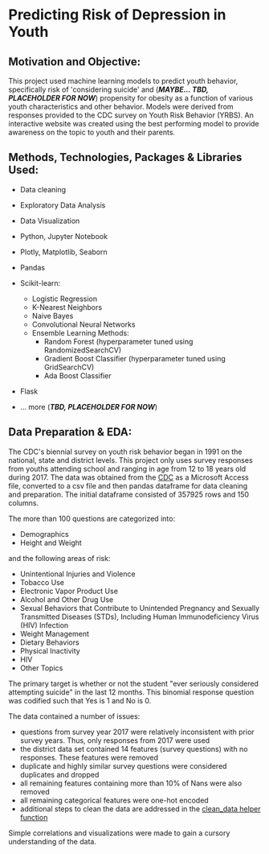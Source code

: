 # Predicting Risk of Depression in Youth
<p align="center">
  <src="https://github.com/nlt-python/youth_behavioral_risk/blob/master/images/smiley.png">
</p>



## Motivation and Objective:

This project used machine learning models to predict youth behavior, specifically risk of 'considering suicide' and  (***MAYBE... TBD, PLACEHOLDER FOR NOW***) propensity for obesity as a function of various youth characteristics and other behavior. Models were derived from responses provided to the CDC survey on Youth Risk Behavior (YRBS). An interactive website was created using the best performing model to provide awareness on the topic to youth and their parents.



## Methods, Technologies, Packages & Libraries Used:

- Data cleaning 
- Exploratory Data Analysis
- Data Visualization

- Python, Jupyter Notebook
- Plotly, Matplotlib, Seaborn
- Pandas
- Scikit-learn:
  - Logistic Regression
  - K-Nearest Neighbors
  - Naive Bayes
  - Convolutional Neural Networks
  - Ensemble Learning Methods:
    - Random Forest (hyperparameter tuned using RandomizedSearchCV)
    - Gradient Boost Classifier (hyperparameter tuned using GridSearchCV)
    - Ada Boost Classifier
 
- Flask
- ... more (***TBD, PLACEHOLDER FOR NOW***)



## Data Preparation & EDA:

The CDC's biennial survey on youth risk behavior began in 1991 on the national, state and district levels. This project only uses survey responses from youths attending school and ranging in age from 12 to 18 years old during 2017. The data was obtained from the [CDC](https://www.cdc.gov/healthyyouth/data/yrbs/data.htm) as a Microsoft Access file, converted to a csv file and then pandas dataframe for data cleaning and preparation. The initial dataframe consisted of 357925 rows and 150 columns.

The more than 100 questions are categorized into:

- Demographics
- Height and Weight

and the following areas of risk:

- Unintentional Injuries and Violence
- Tobacco Use
- Electronic Vapor Product Use
- Alcohol and Other Drug Use
- Sexual Behaviors that Contribute to Unintended Pregnancy and Sexually 
  Transmitted Diseases (STDs), Including Human Immunodeficiency Virus (HIV)
  Infection
- Weight Management
- Dietary Behaviors
- Physical Inactivity
- HIV
- Other Topics


The primary target is whether or not the student "ever seriously considered attempting suicide" in the last 12 months. This binomial response question was codified such that Yes is 1 and No is 0.


The data contained a number of issues:
- questions from survey year 2017 were relatively inconsistent with prior survey years. Thus, only responses from 2017 were used
- the district data set contained 14 features (survey questions) with no responses. These features were removed
- duplicate and highly similar survey questions were considered duplicates and dropped
- all remaining features containing more than 10% of Nans were also removed
- all remaining categorical features were one-hot encoded
- additional steps to clean the data are addressed in the [clean_data helper function](src/helpers.py) 



Simple correlations and visualizations were made to gain a cursory understanding of the data.
